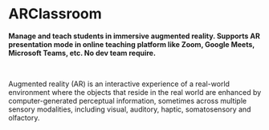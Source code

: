 # ARClassroom
<b>Manage and teach students in immersive augmented reality. Supports AR presentation mode in online teaching platform like Zoom, Google Meets, Microsoft Teams, etc. No dev team require.</b>

<br>

Augmented reality (AR) is an interactive experience of a real-world environment where the objects that reside in the real world are enhanced by computer-generated perceptual information, sometimes across multiple sensory modalities, including visual, auditory, haptic, somatosensory and olfactory.
